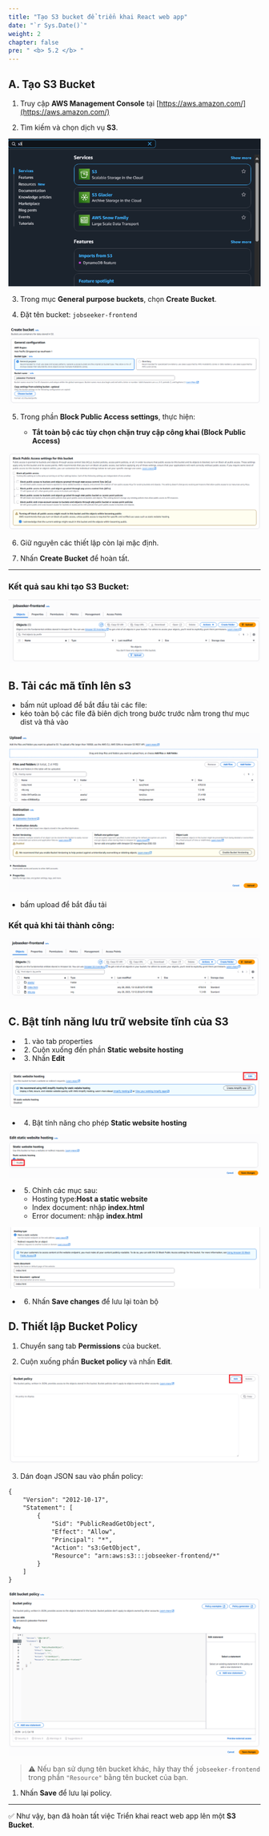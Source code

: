 ```yaml
---
title: "Tạo S3 bucket để triển khai React web app"
date: "`r Sys.Date()`"
weight: 2
chapter: false
pre: " <b> 5.2 </b> "
---
```


## A. Tạo S3 Bucket

1. Truy cập **AWS Management Console** tại [https://aws.amazon.com/](https://aws.amazon.com/)

2. Tìm kiếm và chọn dịch vụ **S3**.

![alt text](image.png)

3. Trong mục **General purpose buckets**, chọn **Create Bucket**.

4. Đặt tên bucket: `jobseeker-frontend`

![alt text](image-1.png)

5. Trong phần **Block Public Access settings**, thực hiện:

   - **Tắt toàn bộ các tùy chọn chặn truy cập công khai (Block Public Access)**

![alt text](image-2.png)

6. Giữ nguyên các thiết lập còn lại mặc định.

7. Nhấn **Create Bucket** để hoàn tất.

---

### Kết quả sau khi tạo S3 Bucket:

![alt text](image-3.png)

## B. Tải các mã tĩnh lên s3

- bấm nút upload để bắt đầu tải các file:
- kéo toàn bộ các file đã biên dịch trong bước trước nằm trong thư mục dist và thả vào

![alt text](image-4.png)

- bấm upload để bắt đầu tải

### Kết quả khi tải thành công:

![alt text](image-5.png)

## C. Bật tính năng lưu trữ website tĩnh của S3

- 1. vào tab properties
- 2. Cuộn xuống đến phần **Static website hosting**
- 3. Nhấn **Edit**

![alt text](image-6.png)

- 4. Bật tính năng cho phép **Static website hosting**

![alt text](image3.png)

- 5. Chỉnh các mục sau:

  - Hosting type:**Host a static website**
  - Index document: nhập **index.html**
  - Error document: nhập **index.html**

![alt text](image-7.png)

- 6. Nhấn **Save changes** để lưu lại toàn bộ

## D. Thiết lập Bucket Policy

1. Chuyển sang tab **Permissions** của bucket.

2. Cuộn xuống phần **Bucket policy** và nhấn **Edit**.

![alt text](image-8.png)

3. Dán đoạn JSON sau vào phần policy:

```
{
    "Version": "2012-10-17",
    "Statement": [
        {
            "Sid": "PublicReadGetObject",
            "Effect": "Allow",
            "Principal": "*",
            "Action": "s3:GetObject",
            "Resource": "arn:aws:s3:::jobseeker-frontend/*"
        }
    ]
}
```

![alt text](image-9.png)

> ⚠️ Nếu bạn sử dụng tên bucket khác, hãy thay thế `jobseeker-frontend` trong phần `"Resource"` bằng tên bucket của bạn.

1. Nhấn **Save** để lưu lại policy.

---

✅ Như vậy, bạn đã hoàn tất việc Triển khai react web app lên một **S3 Bucket**.
